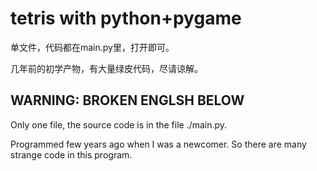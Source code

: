 # tetris with python+pygame

单文件，代码都在main.py里，打开即可。

几年前的初学产物，有大量绿皮代码，尽请谅解。

## WARNING: BROKEN ENGLSH BELOW

Only one file, the source code is in the file ./main.py.

Programmed few years ago when I was a newcomer. So there are many strange code in this program.
